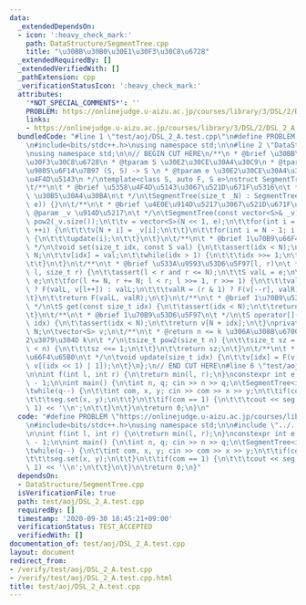 ```yaml
---
data:
  _extendedDependsOn:
  - icon: ':heavy_check_mark:'
    path: DataStructure/SegmentTree.cpp
    title: "\u30BB\u30B0\u30E1\u30F3\u30C8\u6728"
  _extendedRequiredBy: []
  _extendedVerifiedWith: []
  _pathExtension: cpp
  _verificationStatusIcon: ':heavy_check_mark:'
  attributes:
    '*NOT_SPECIAL_COMMENTS*': ''
    PROBLEM: https://onlinejudge.u-aizu.ac.jp/courses/library/3/DSL/2/DSL_2_A
    links:
    - https://onlinejudge.u-aizu.ac.jp/courses/library/3/DSL/2/DSL_2_A
  bundledCode: "#line 1 \"test/aoj/DSL_2_A.test.cpp\"\n#define PROBLEM \"https://onlinejudge.u-aizu.ac.jp/courses/library/3/DSL/2/DSL_2_A\"\
    \n#include<bits/stdc++.h>\nusing namespace std;\n\n#line 2 \"DataStructure/SegmentTree.cpp\"\
    \nusing namespace std;\n\n// BEGIN CUT HERE\n/**\n * @brief \u30BB\u30B0\u30E1\
    \u30F3\u30C8\u6728\n * @tparam S \u30E2\u30CE\u30A4\u30C9\n * @tparam F \u4E8C\
    \u9805\u6F14\u7B97 (S, S) -> S \n * @tparam e \u30E2\u30CE\u30A4\u30C9\u306E\u5358\
    \u4F4D\u5143\n */\ntemplate<class S, auto F, S e>\nstruct SegmentTree {\npublic:\n\
    \t/**\n\t * @brief \u5358\u4F4D\u5143\u3067\u521D\u671F\u5316\n\t * @param _N\
    \ \u30B5\u30A4\u30BA\n\t */\n\tSegmentTree(size_t _N) : SegmentTree(vector<S>(_N,\
    \ e)) {}\n\t/**\n\t * @brief \u4E0E\u914D\u5217\u3067\u521D\u671F\u5316\n\t *\
    \ @param _v \u914D\u5217\n\t */\n\tSegmentTree(const vector<S>& _v) {\n\t\tN =\
    \ pow2(_v.size());\n\t\tv = vector<S>(N << 1, e);\n\t\tfor(int i = 0; i < _v.size();\
    \ ++i) {\n\t\t\tv[N + i] = _v[i];\n\t\t}\n\t\tfor(int i = N - 1; i >= 1; --i)\
    \ {\n\t\t\tupdate(i);\n\t\t}\n\t}\n\t/**\n\t * @brief 1\u70B9\u66F4\u65B0\n\t\
    \ */\n\tvoid set(size_t idx, const S val) {\n\t\tassert(idx < N);\n\t\tidx +=\
    \ N;\n\t\tv[idx] = val;\n\t\twhile(idx > 1) {\n\t\t\tidx >>= 1;\n\t\t\tupdate(idx);\n\
    \t\t}\n\t}\n\t/**\n\t * @brief \u533A\u9593\u53D6\u5F97[l, r)\n\t */\n\tS get(size_t\
    \ l, size_t r) {\n\t\tassert(l < r and r <= N);\n\t\tS valL = e;\n\t\tS valR =\
    \ e;\n\t\tfor(l += N, r += N; l < r; l >>= 1, r >>= 1) {\n\t\t\tvalL = (l & 1)\
    \ ? F(valL, v[l++]) : valL;\n\t\t\tvalR = (r & 1) ? F(v[--r], valR) : valR;\n\t\
    \t}\n\t\treturn F(valL, valR);\n\t}\n\t/**\n\t * @brief 1\u70B9\u53D6\u5F97\n\t\
    \ */\n\tS get(const size_t idx) {\n\t\tassert(idx < N);\n\t\treturn v[N + idx];\n\
    \t}\n\t/**\n\t * @brief 1\u70B9\u53D6\u5F97\n\t */\n\tS operator[](const size_t\
    \ idx) {\n\t\tassert(idx < N);\n\t\treturn v[N + idx];\n\t}\nprivate:\n\tsize_t\
    \ N;\n\tvector<S> v;\n\t/**\n\t * @return n <= k \u306A\u308B\u6700\u5C0F\u306E\
    2\u3079\u304D k\n\t */\n\tsize_t pow2(size_t n) {\n\t\tsize_t sz = 1;\n\t\twhile(sz\
    \ < n) {\n\t\t\tsz <<= 1;\n\t\t}\n\t\treturn sz;\n\t}\n\t/**\n\t * @brief v[idx]\u306E\
    \u66F4\u65B0\n\t */\n\tvoid update(size_t idx) {\n\t\tv[idx] = F(v[idx << 1],\
    \ v[(idx << 1) | 1]);\n\t}\n};\n// END CUT HERE\n#line 6 \"test/aoj/DSL_2_A.test.cpp\"\
    \n\nint f(int l, int r) {\n\treturn min(l, r);\n}\nconstexpr int e = (1ll << 31)\
    \ - 1;\n\nint main() {\n\tint n, q; cin >> n >> q;\n\tSegmentTree<int, f, e> seg(n);\n\
    \twhile(q--) {\n\t\tint com, x, y; cin >> com >> x >> y;\n\t\tif(com == 0) {\n\
    \t\t\tseg.set(x, y);\n\t\t}\n\t\tif(com == 1) {\n\t\t\tcout << seg.get(x, y +\
    \ 1) << '\\n';\n\t\t}\n\t}\n\treturn 0;\n}\n"
  code: "#define PROBLEM \"https://onlinejudge.u-aizu.ac.jp/courses/library/3/DSL/2/DSL_2_A\"\
    \n#include<bits/stdc++.h>\nusing namespace std;\n\n#include \"../../DataStructure/SegmentTree.cpp\"\
    \n\nint f(int l, int r) {\n\treturn min(l, r);\n}\nconstexpr int e = (1ll << 31)\
    \ - 1;\n\nint main() {\n\tint n, q; cin >> n >> q;\n\tSegmentTree<int, f, e> seg(n);\n\
    \twhile(q--) {\n\t\tint com, x, y; cin >> com >> x >> y;\n\t\tif(com == 0) {\n\
    \t\t\tseg.set(x, y);\n\t\t}\n\t\tif(com == 1) {\n\t\t\tcout << seg.get(x, y +\
    \ 1) << '\\n';\n\t\t}\n\t}\n\treturn 0;\n}"
  dependsOn:
  - DataStructure/SegmentTree.cpp
  isVerificationFile: true
  path: test/aoj/DSL_2_A.test.cpp
  requiredBy: []
  timestamp: '2020-09-30 18:45:21+09:00'
  verificationStatus: TEST_ACCEPTED
  verifiedWith: []
documentation_of: test/aoj/DSL_2_A.test.cpp
layout: document
redirect_from:
- /verify/test/aoj/DSL_2_A.test.cpp
- /verify/test/aoj/DSL_2_A.test.cpp.html
title: test/aoj/DSL_2_A.test.cpp
---
```

